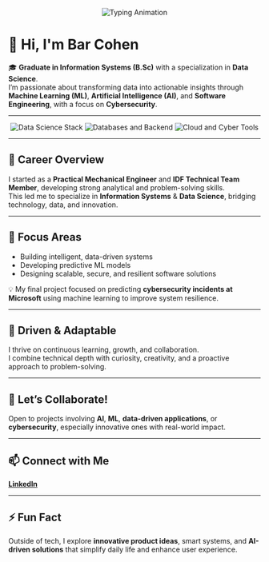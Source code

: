 <p align="center">
  <img src="https://readme-typing-svg.herokuapp.com?font=Orbitron&color=00FF00&size=30&lines=Bar+Cohen;Cyber+%26+Data+Alchemist;Architecting+Digital+Resilience" alt="Typing Animation" />
</p>

# 👋 Hi, I'm **Bar Cohen**

🎓 **Graduate in Information Systems (B.Sc)** with a specialization in **Data Science**.  
I’m passionate about transforming data into actionable insights through **Machine Learning (ML)**, **Artificial Intelligence (AI)**, and **Software Engineering**, with a focus on **Cybersecurity**.

---

<p align="center">
    <img src="https://skillicons.dev/icons?i=py,jupyter,r,pandas,numpy,sklearn,tableau,powerbi,tensorflow&theme=dark" alt="Data Science Stack" title="Python, Jupyter, RStudio, Pandas, NumPy, Scikit-learn, Tableau, Power BI, TensorFlow" />
    <img src="https://skillicons.dev/icons?i=sqlserver,mysql,postgresql,java,html,css,bootstrap,js,php&theme=dark" alt="Databases and Backend" title="SQL Server, MySQL, PostgreSQL, Java, HTML, CSS, Bootstrap, JavaScript, PHP" />
    <img src="https://skillicons.dev/icons?i=azure,docker,linux,vscode,git,bash&theme=dark" alt="Cloud and Cyber Tools" title="Microsoft Azure, Docker, Linux, VSCode, Git, Bash" />
</p>

---

## 🚀 Career Overview

I started as a **Practical Mechanical Engineer** and **IDF Technical Team Member**, developing strong analytical and problem-solving skills.  
This led me to specialize in **Information Systems** & **Data Science**, bridging technology, data, and innovation.

---

## 🎯 Focus Areas

* Building intelligent, data-driven systems  
* Developing predictive ML models  
* Designing scalable, secure, and resilient software solutions  

💡 My final project focused on predicting **cybersecurity incidents at Microsoft** using machine learning to improve system resilience.

---

## 🌱 Driven & Adaptable

I thrive on continuous learning, growth, and collaboration.  
I combine technical depth with curiosity, creativity, and a proactive approach to problem-solving.

---

## 🤝 Let’s Collaborate!

Open to projects involving **AI**, **ML**, **data-driven applications**, or **cybersecurity**, especially innovative ones with real-world impact.

---

## 📫 Connect with Me

[**LinkedIn**](https://www.linkedin.com/in/bar--cohen-)

---

## ⚡ Fun Fact

Outside of tech, I explore **innovative product ideas**, smart systems, and **AI-driven solutions** that simplify daily life and enhance user experience.
